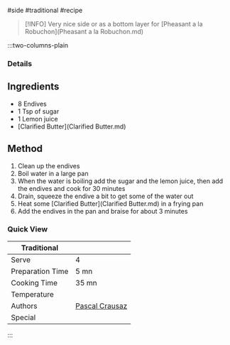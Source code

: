 #side #traditional #recipe

> [!INFO]
> Very nice side or as a bottom layer for [Pheasant a la Robuchon](Pheasant a la Robuchon.md)

:::two-columns-plain

### Details
## Ingredients

- 8 Endives
- 1 Tsp of sugar
- 1 Lemon juice
- [Clarified Butter](Clarified Butter.md)


## Method

1. Clean up the endives
2. Boil water in a large pan
3. When the water is boiling add the sugar and the lemon juice, then add the endives and cook for 30 minutes
4. Drain, squeeze the endive a bit to get some of the water out
5. Heat some [Clarified Butter](Clarified Butter.md) in a frying pan
6. Add the endives in the pan and braise for about 3 minutes



### Quick View
| Traditional      |                                                |
| ---------------- | ---------------------------------------------- |
| Serve            | 4                                              |
| Preparation Time | 5 mn                                           |
| Cooking Time     | 35 mn                                          |
| Temperature      |                                                |
| Authors          | [Pascal Crausaz](mailto:pascal@askpascal.com)  |
| Special          |                                                |

:::

